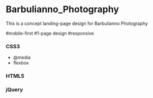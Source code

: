 # Barbulianno_Photography
This is a concept landing-page design for Barbulianno Photography

#mobile-first
#1-page design
#responsive

### CSS3
* @media
* flexbox

### HTML5

### jQuery
